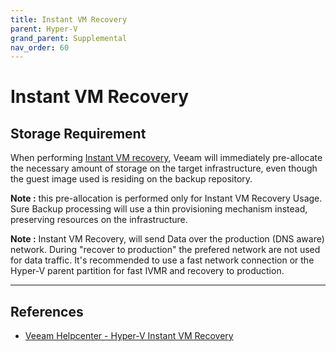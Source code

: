 ```yaml
---
title: Instant VM Recovery
parent: Hyper-V
grand_parent: Supplemental
nav_order: 60
---
```


# Instant VM Recovery

## Storage Requirement
When performing [Instant VM recovery](https://helpcenter.veeam.com/docs/backup/hyperv/instant_recovery.html), Veeam will immediately pre-allocate the necessary amount of storage on the target infrastructure, even though the guest image used is residing on the backup repository.

**Note :** this pre-allocation is performed only for Instant VM Recovery Usage. Sure Backup processing will use a thin provisioning mechanism instead, preserving resources on the infrastructure.

**Note :**  Instant VM Recovery, will send Data over the production (DNS aware) network. During "recover to production" the prefered network are not used for data traffic. It's recommended to use a fast network connection or the Hyper-V parent partition for fast IVMR and recovery to production.

---

## References
- [Veeam Helpcenter - Hyper-V Instant VM Recovery](https://helpcenter.veeam.com/docs/backup/hyperv/instant_recovery.html)
